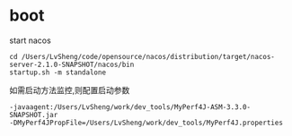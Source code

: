 # boot

start nacos
```
cd /Users/LvSheng/code/opensource/nacos/distribution/target/nacos-server-2.1.0-SNAPSHOT/nacos/bin
startup.sh -m standalone
```

如需启动方法监控,则配置启动参数
```
-javaagent:/Users/LvSheng/work/dev_tools/MyPerf4J-ASM-3.3.0-SNAPSHOT.jar
-DMyPerf4JPropFile=/Users/LvSheng/work/dev_tools/MyPerf4J.properties
```